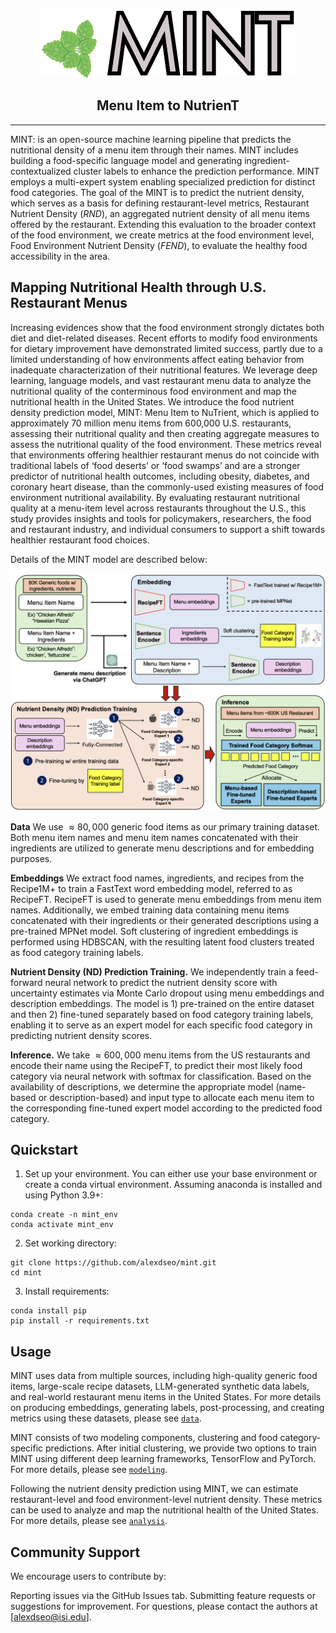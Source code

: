 <p align="center">
  <img src="https://github.com/alexdseo/mint/blob/main/figures/mint_logo.png"/>
</p>

<div align="center">
  <h2>Menu Item to NutrienT</h2>
</div>

--- 

MINT:  is an open-source machine learning pipeline that predicts the nutritional density of a menu item through their names. MINT includes building a food-specific language model and generating ingredient-contextualized cluster labels to enhance the prediction performance. MINT employs a multi-expert system enabling specialized prediction for distinct food categories. The goal of the MINT is to predict the nutrient density, which serves as a basis for defining restaurant-level metrics, Restaurant Nutrient Density (*RND*), an aggregated nutrient density of all menu items offered by the restaurant. Extending this evaluation to the broader context of the food environment, we create metrics at the food environment level, Food Environment Nutrient Density (*FEND*), to evaluate the healthy food accessibility in the area.


## Mapping Nutritional Health through U.S. Restaurant Menus

Increasing evidences show that the food environment strongly dictates both diet and diet-related diseases. Recent efforts to modify food environments for dietary improvement have demonstrated limited success, partly due to a limited understanding of how environments affect eating behavior from inadequate characterization of their nutritional features. We leverage deep learning, language models, and vast restaurant menu data to analyze the nutritional quality of the conterminous food environment and map the nutritional health in the United States. We introduce the food nutrient density prediction model, MINT: Menu Item to NuTrient, which is applied to approximately 70 million menu items from 600,000 U.S. restaurants, assessing their nutritional quality and then creating aggregate measures to assess the nutritional quality of the food environment. These metrics reveal that environments offering healthier restaurant menus do not coincide with traditional labels of ‘food deserts’ or ‘food swamps’ and are a stronger predictor of nutritional health outcomes, including obesity, diabetes, and coronary heart disease, than the commonly-used existing measures of food environment nutritional availability. By evaluating restaurant nutritional quality at a menu-item level across restaurants throughout the U.S., this study provides insights and tools for policymakers, researchers, the food and restaurant industry, and individual consumers to support a shift towards healthier restaurant food choices.

Details of the MINT model are described below:

![MINT pipeline](https://github.com/alexdseo/mint/blob/main/figures/model_diagram.png)

**Data** We use $\approx 80,000$ generic food items as our primary training dataset. Both menu item names and menu item names concatenated with their ingredients are utilized to generate menu descriptions and for embedding purposes.

**Embeddings** We extract food names, ingredients, and recipes from the Recipe1M+ to train a FastText word embedding model, referred to as RecipeFT. RecipeFT is used to generate menu embeddings from menu item names. Additionally, we embed training data containing menu items concatenated with their ingredients or their generated descriptions using a pre-trained MPNet model. Soft clustering of ingredient embeddings is performed using HDBSCAN, with the resulting latent food clusters treated as food category training labels.

**Nutrient Density (ND) Prediction Training.** We independently train a feed-forward neural network to predict the nutrient density score with uncertainty estimates via Monte Carlo dropout using menu embeddings and description embeddings. The model is 1) pre-trained on the entire dataset and then 2) fine-tuned separately based on food category training labels, enabling it to serve as an expert model for each specific food category in predicting nutrient density scores.

**Inference.** We take $\approx 600,000$ menu items from the US restaurants and encode their name using the RecipeFT, to predict their most likely food category via neural network with softmax for classification. Based on the availability of descriptions, we determine the appropriate model (name-based or description-based) and input type to allocate each menu item to the corresponding fine-tuned expert model according to the predicted food category.


## Quickstart

1. Set up your environment. You can either use your base environment or create a conda virtual environment. Assuming anaconda is installed and using Python 3.9+:

```
conda create -n mint_env
conda activate mint_env
```

2. Set working directory:
```
git clone https://github.com/alexdseo/mint.git
cd mint
```

3. Install requirements:
```setup
conda install pip
pip install -r requirements.txt
```

## Usage

MINT uses data from multiple sources, including high-quality generic food items, large-scale recipe datasets, LLM-generated synthetic data labels, and real-world restaurant menu items in the United States. For more details on producing embeddings, generating labels, post-processing, and creating metrics using these datasets, please see [`data`](https://github.com/alexdseo/mint/tree/main/data).

MINT consists of two modeling components, clustering and food category-specific predictions. After initial clustering, we provide two options to train MINT using different deep learning frameworks, TensorFlow and PyTorch. For more details, please see [`modeling`](https://github.com/alexdseo/mint/tree/main/modeling).

Following the nutrient density prediction using MINT, we can estimate restaurant-level and food environment-level nutrient density. These metrics can be used to analyze and map the nutritional health of the United States. For more details, please see [`analysis`](https://github.com/alexdseo/mint/tree/main/analysis). 

## Community Support

We encourage users to contribute by:

Reporting issues via the GitHub Issues tab.
Submitting feature requests or suggestions for improvement.
For questions, please contact the authors at [alexdseo@isi.edu].
